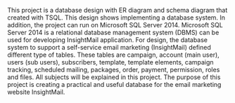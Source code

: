This project is a database design with ER diagram and schema diagram that created with TSQL. This design shows implementing a database system. In addition, the project can run on
Microsoft SQL Server 2014. Microsoft SQL Server 2014 is a relational database management
system (DBMS) can be used for developing InsightMail application.
For design, the database system to support a self-service email marketing (InsightMail) defined
different type of tables. These tables are campaign, account (main user), users (sub users),
subscribers, template, template elements, campaign tracking, scheduled mailing, packages,
order, payment, permission, roles and files. All subjects will be explained in this project. The
purpose of this project is creating a practical and useful database for the email marketing website
InsightMail. 
